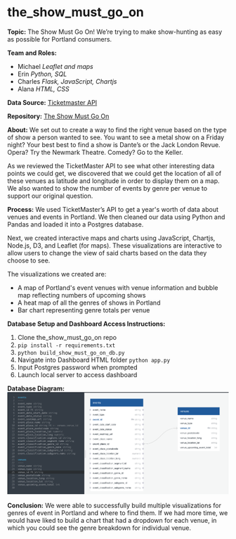# the_show_must_go_on
**Topic:**  The Show Must Go On!  We’re trying to make show-hunting as easy as possible for Portland consumers.

**Team and Roles:** 
- Michael _Leaflet and maps_
- Erin _Python, SQL_
- Charles _Flask, JavaScript, Chartjs_
- Alana _HTML, CSS_

**Data Source:** [Ticketmaster API](https://developer.ticketmaster.com/products-and-docs/apis/getting-started/)

**Repository:** [The Show Must Go On](https://github.com/ekkross/the_show_must_go_on)

**About:**
We set out to create a way to find the right venue based on the type of show a person wanted to see.  You want to see a metal show on a Friday night?  Your best best to find a show is Dante’s or the Jack London Revue.  Opera?  Try the Newmark Theatre.  Comedy?  Go to the Keller.

As we reviewed the TicketMaster API to see what other interesting data points we could get, we discovered that we could get the location of all of these venues as latitude and longitude in order to display them on a map.  
We also wanted to show the number of events by genre per venue to support our original question.

**Process:**
We used TicketMaster’s API to get a year's worth of data about venues and events in Portland.
We then cleaned our data using Python and Pandas and loaded it into a Postgres database.

Next, we created interactive maps and charts using JavaScript, Chartjs, Node.js, D3, and Leaflet (for maps).  These visualizations are interactive to allow users to change the view of said charts based on the data they choose to see.

The visualizations we created are:
- A map of Portland's event venues with venue information and bubble map reflecting numbers of upcoming shows
- A heat map of all the genres of shows in Portland
- Bar chart representing genre totals per venue

**Database Setup and Dashboard Access Instructions:**

1. Clone the_show_must_go_on repo
2. ```pip install -r requirements.txt```
3. ```python build_show_must_go_on_db.py```
4. Navigate into Dashboard HTML folder ```python app.py```
5. Input Postgres password when prompted
6. Launch local server to access dashboard

**Database Diagram:**
![The Show Must Go On Database](database_diagram.png)

**Conclusion:**
We were able to successfully build multiple visualizations for genres of event in Portland and where to find them. If we had more time, we would have liked to build a chart that had a dropdown for each venue, in which you could see the genre breakdown for individual venue.
